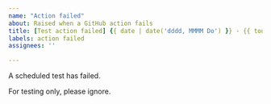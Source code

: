 ```yaml
---
name: "Action failed"
about: Raised when a GitHub action fails
title: [Test action failed] {{ date | date('dddd, MMMM Do') }} - {{ tools.context.action }}
labels: action failed
assignees: ''

---
```


A scheduled test has failed.

For testing only, please ignore.
